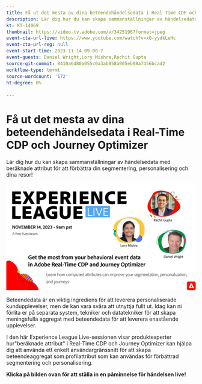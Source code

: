 ```yaml
---
title: Få ut det mesta av dina beteendehändelsedata i Real-Time CDP och Journey Optimizer
description: Lär dig hur du kan skapa sammanställningar av händelsedata med beräknade attribut för att förbättra din segmentering, personalisering och dina resor!
kt: KT-14069
thumbnail: https://video.tv.adobe.com/v/3425196?format=jpeg
event-cta-url-live: https://www.youtube.com/watch?v=xQ-yydkLeHc
event-cta-url-reg: null
event-start-time: 2023-11-14 09:00-7
event-guests: Daniel Wright,Lory Mishra,Rachit Gupta
source-git-commit: 8410a6480a055c0a3ab858a005eb98a7456bcad2
workflow-type: tm+mt
source-wordcount: '172'
ht-degree: 0%

---
```


# Få ut det mesta av dina beteendehändelsedata i Real-Time CDP och Journey Optimizer

Lär dig hur du kan skapa sammanställningar av händelsedata med beräknade attribut för att förbättra din segmentering, personalisering och dina resor!

[![ExL LIVE 22 september 2023](assets/Nov14_2023_exl_live_WebBanner.jpg)](https://www.youtube.com/watch?v=xQ-yydkLeHc)

Beteendedata är en viktig ingrediens för att leverera personaliserade kundupplevelser, men de kan vara svåra att utnyttja fullt ut. Idag kan ni förlita er på separata system, tekniker och datatekniker för att skapa meningsfulla aggregat med beteendedata för att leverera enastående upplevelser.

I den här Experience League Live-sessionen visar produktexperter hur&quot;beräknade attribut&quot; i Real-Time CDP och Journey Optimizer kan hjälpa dig att använda ett enkelt användargränssnitt för att skapa beteendeaggregat som profilattribut som kan användas för förbättrad segmentering och personalisering.


**Klicka på bilden ovan för att ställa in en påminnelse för händelsen live!**
